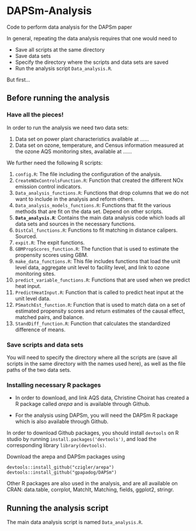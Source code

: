 # DAPSm-Analysis
Code to perform data analysis for the DAPSm paper

In general, repeating the data analysis requires that one would need to 

- Save all scripts at the same directory
- Save data sets
- Specify the directory where the scripts and data sets are saved
- Run the analysis script ```Data_analysis.R```.

But first...


## Before running the analysis

### Have all the pieces!

In order to run the analysis we need two data sets:

1. Data set on power plant characteristics available at ......
2. Data set on ozone, temperature, and Census information measured at the ozone AQS monitoring sites, available at ......

We further need the following R scripts:

1. ```config.R```: The file including the configuration of the analysis.
1. ```CreateNOxControlsFunction.R```: Function that created the different NOx emission control indicators.
1. ```Data_analysis_functions.R```: Functions that drop columns that we do not want to include in the analysis and reform others.
1. ```Data_analysis_models_functions.R```: Functions that fit the various methods that are fit on the data set. Depend on other scripts.
1. **```Data_analysis.R```**: Contains the main data analysis code which loads all data sets and sources in the necessary functions.
1. ```DistCal_functions.R```: Functions to fit matching in distance calipers. Sourced.
1. ```expit.R```: The expit functions.
1. ```GBMPropScores_function.R```: The function that is used to estimate the propensity scores using GBM.
1. ```make_data_functions.R```: This file includes functions that load the unit level data, aggregate unit level to facility level, and link to ozone monitoring sites.
1. ```predict_variable_functions.R```: Functions that are used when we predict heat input.
1. ```PredictHeatInput.R```: Function that is called to predict heat input at the unit level data.
1. ```PSmatchEst_function.R```: Function that is used to match data on a set of estimated propensity scores and return estimates of the causal effect, matched pairs, and balance.
1. ```StandDiff_function.R```: Function that calculates the standardized difference of means.


### Save scripts and data sets

You will need to specify the directory where all the scripts are (save all scripts in the same directory with the names used here), as well as the file paths of the two data sets.

### Installing necessary R packages

- In order to download, and link AQS data, Christine Choirat has created a R package called *arepa* and is available through Github.

- For the analysis using DAPSm, you will need the DAPSm R package which is also available through Github.

In order to download Github packages, you should install ```devtools``` on R studio by running ```install.packages('devtools')```, and load the corresponding library ```library(devtools)```.

Download the arepa and DAPSm packages using

```
devtools::install_github("czigler/arepa")
devtools::install_github("gpapadog/DAPSm")
```

Other R packages are also used in the analysis, and are all available on CRAN:
data.table, corrplot, MatchIt, Matching, fields, ggplot2, stringr.


## Running the analysis script
The main data analysis script is named ```Data_analysis.R```.